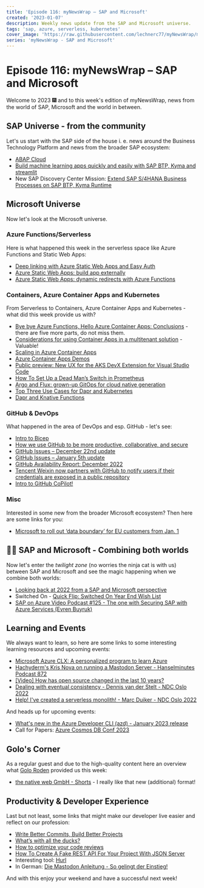 ```yaml
---
title: 'Episode 116: myNewsWrap – SAP and Microsoft'
created: '2023-01-07'
description: Weekly news update from the SAP and Microsoft universe.
tags: 'sap, azure, serverless, kubernetes'
cover_image: 'https://raw.githubusercontent.com/lechnerc77/myNewsWrap/main/episodes/cover-images/episode116small.png'
series: 'myNewsWrap - SAP and Microsoft'
---
```


# Episode 116: myNewsWrap – SAP and Microsoft 

Welcome to 2023 🎆 and to this week's edition of myNewsWrap, news from the world of SAP, Microsoft and the world in between.

## SAP Universe - from the community

Let's us start with the SAP side of the house i. e. news around the Business Technology Platform and news from the broader SAP ecosystem:

* [ABAP Cloud](https://blogs.sap.com/2022/12/22/abap-cloud/)
* [Build machine learning apps quickly and easily with SAP BTP, Kyma and streamlit](https://blogs.sap.com/2022/12/21/build-machine-learning-apps-quickly-and-easily-with-sap-btp-kyma-and-streamlit/)
* New SAP Discovery Center Mission: [Extend SAP S/4HANA Business Processes on SAP BTP, Kyma Runtime](https://discovery-center.cloud.sap/missiondetail/3586/3629/)

## Microsoft Universe

Now let's look at the Microsoft universe.

### Azure Functions/Serverless

Here is what happened this week in the serverless space like Azure Functions and Static Web Apps:

* [Deep linking with Azure Static Web Apps and Easy Auth](https://johnnyreilly.com/2022/12/04/azure-static-web-apps-easyauth-deeplink)
* [Azure Static Web Apps: build app externally](https://johnnyreilly.com/2022/12/18/azure-static-web-apps-build-app-externally)
* [Azure Static Web Apps: dynamic redirects with Azure Functions](https://johnnyreilly.com/2022/12/22/azure-static-web-apps-dynamic-redirects-azure-functions)

### Containers, Azure Container Apps and Kubernetes

From Serverless to Containers, Azure Container Apps and Kubernetes - what did this week provide us with?

* [Bye bye Azure Functions, Hello Azure Container Apps: Conclusions](https://endjin.com/blog/2023/01/bye-bye-azure-functions-hello-azure-container-apps-part-6-conclusions) - there are five more parts, do not miss them.
* [Considerations for using Container Apps in a multitenant solution](https://learn.microsoft.com/azure/architecture/guide/multitenant/service/container-apps) - Valuable!
* [Scaling in Azure Container Apps](https://dev.to/willvelida/scaling-in-azure-container-apps-2kj5)
* [Azure Container Apps Demos](https://aca.super.site/)
* [Public preview: New UX for the AKS DevX Extension for Visual Studio Code](https://azure.microsoft.com/updates/public-preview-new-ux-for-the-aks-devx-extension-for-visual-studio-code/)
* [How To Set Up a Dead Man’s Switch in Prometheus](https://blog.ediri.io/how-to-set-up-a-dead-mans-switch-in-prometheus)
* [Argo and Flux: grown-up GitOps for cloud native generation](https://www.cncf.io/blog/2022/12/27/argo-and-flux-grown-up-gitops-for-cloud-native-generation/)
* [Top Three Use Cases for Dapr and Kubernetes](https://www.diagrid.io/blog/k8s-dapr-top3)
* [Dapr and Knative Functions](https://salaboy.com/2022/12/24/dapr-and-knative-functions/)

### GitHub & DevOps

What happened in the area of DevOps and esp. GitHub - let's see:

* [Intro to Bicep](https://github.com/gbaeke/intro-bicep)
* [How we use GitHub to be more productive, collaborative, and secure](https://github.blog/2022-12-20-how-we-use-github-to-be-more-productive-collaborative-and-secure/)
* [GitHub Issues – December 22nd update](https://github.blog/changelog/2022-12-22-github-issues-december-22nd-update/)
* [GitHub Issues – January 5th update](https://github.blog/changelog/2023-01-05-github-issues-january-5th-update/)
* [GitHub Availability Report: December 2022](https://github.blog/2023-01-04-github-availability-report-december-2022/)
* [Tencent Weixin now partners with GitHub to notify users if their credentials are exposed in a public repository](https://github.blog/changelog/2022-12-19-tencent-weixin-now-partners-with-github/)
* [Intro to GitHub CoPilot!](https://youtu.be/wAYd3u-X5Ks)

### Misc

Interested in some new from the broader Microsoft ecosystem? Then here are some links for you:

* [Microsoft to roll out ‘data boundary’ for EU customers from Jan. 1](https://www.reuters.com/technology/microsoft-roll-out-data-boundary-eu-customers-jan-1-2022-12-15/)

## 🐱‍👤 SAP and Microsoft - Combining both worlds

Now let's enter the _twilight zone_ (no worries the ninja cat is with us) between SAP and Microsoft and see the magic happening when we combine both worlds:

* [Looking back at 2022 from a SAP and Microsoft perspective](https://blogs.sap.com/2022/12/29/looking-back-at-2022-from-a-sap-and-microsoft-perspective/)
* Switched On - [Quick Flip: Switched On Year End Wish List](https://switched-on-with-james-wood-and-paul-modderman.simplecast.com/episodes/quick-flip-switched-on-year-end-wish-list)
* [SAP on Azure Video Podcast #125 - The one with Securing SAP with Azure Services (Evren Buyruk)](https://youtu.be/f_CK_UV1mpA)

## Learning and Events

We always want to learn, so here are some links to some interesting learning resources and upcoming events:

* [Microsoft Azure CLX: A personalized program to learn Azure](https://azure.microsoft.com/blog/microsoft-azure-clx-a-personalized-program-to-learn-azure/)
* [Hachyderm's Kris Nova on running a Mastodon Server - Hanselminutes Podcast 872](https://youtu.be/nJSxRqJ2kgQ)
* [[Video] How has open source changed in the last 10 years?](https://github.blog/2022-12-19-video-how-has-open-source-changed-in-the-last-10-years/)
* [Dealing with eventual consistency - Dennis van der Stelt - NDC Oslo 2022](https://youtu.be/Wy-BmhB6ty4)
* [Help! I've created a serverless monolith! - Marc Duiker - NDC Oslo 2022](https://youtu.be/OVN-yLFbNs8)

And heads up for upcoming events:

* [What's new in the Azure Developer CLI (azd) - January 2023 release](https://youtu.be/uhFXxHnhJts)
* Call for Papers: [Azure Cosmos DB Conf 2023](https://sessionize.com/azure-cosmos-db-conf-2023/)

## Golo's Corner

As a regular guest and due to the high-quality content here an overview what [Golo Roden](https://twitter.com/goloroden) provided us this week:

* [the native web GmbH - Shorts](https://www.youtube.com/@thenativeweb/shorts) - I really like that new (additional) format!

## Productivity & Developer Experience

Last but not least, some links that might make our developer live easier and reflect on our profession:

* [Write Better Commits, Build Better Projects](https://github.blog/2022-06-30-write-better-commits-build-better-projects/)
* [What’s with all the ducks?](https://github.blog/2022-12-23-whats-with-all-the-ducks/)
* [How to optimize your code reviews](https://github.com/readme/guides/code-review-optimization)
* [How To Create A Fake REST API For Your Project With JSON Server](https://dev.to/tiaeastwood/how-to-create-a-fake-rest-api-for-your-project-with-json-server-214e)
* Interesting tool: [Hurl](https://github.com/Orange-OpenSource/hurl)
* In German: [Die Mastodon Anleitung - So gelingt der Einstieg!](https://www.metacheles.de/p/mastodon-anleitung-und-einstieg#details)

And with this enjoy your weekend and have a successful next week!
